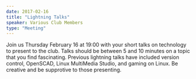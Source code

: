 ```yaml
---
date: 2017-02-16
title: "Lightning Talks"
speaker: Various Club Members
type: "Meeting"
---
```


Join us Thursday February 16 at 19:00 with your short talks on technology to present to the club. Talks should be between 5 and 10 minutes on a topic that you find fascinating. Previous lightning talks have included version control, OpenSCAD, Linux MultiMedia Studio, and gaming on Linux. Be creative and be supprotive to those presenting.

